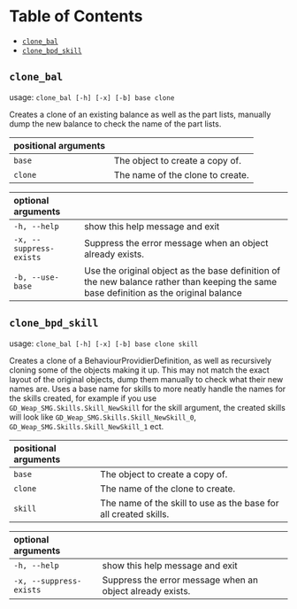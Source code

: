 # Table of Contents
- [`clone_bal`](#clone_bal)
- [`clone_bpd_skill`](#clone_bpd_skill)

## `clone_bal`
usage: `clone_bal [-h] [-x] [-b] base clone`

Creates a clone of an existing balance as well as the part lists, manually dump the new balance to check the name of the part lists.

| positional arguments | |
|:---|:---|
| `base`  | The object to create a copy of. |
| `clone` | The name of the clone to create. |

| optional arguments | |
|:---|:---|
| `-h, --help` | show this help message and exit |
| `-x, --suppress-exists` | Suppress the error message when an object already exists. |
| `-b, --use-base` | Use the original object as the base definition of the new balance rather than keeping the same base definition as the original balance |

## `clone_bpd_skill`
usage: `clone_bal [-h] [-x] [-b] base clone skill`

Creates a clone of a BehaviourProvidierDefinition, as well as recursively cloning some of the
objects making it up. This may not match the exact layout of the original objects, dump them
manually to check what their new names are. Uses a base name for skills to more neatly handle the names for the skills created, for example if you use `GD_Weap_SMG.Skills.Skill_NewSkill` for the skill argument, the created skills will look like `GD_Weap_SMG.Skills.Skill_NewSkill_0`, `GD_Weap_SMG.Skills.Skill_NewSkill_1` ect. 

| positional arguments | |
|:---|:---|
| `base`  | The object to create a copy of. |
| `clone` | The name of the clone to create. |
| `skill` | The name of the skill to use as the base for all created skills. |

| optional arguments | |
|:---|:---|
| `-h, --help` | show this help message and exit |
| `-x, --suppress-exists` | Suppress the error message when an object already exists. |